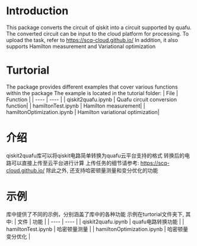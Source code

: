 # Introduction
This package converts the circuit of qiskit into a circuit supported by quafu.
The converted circuit can be input to the cloud platform for processing.
To upload the task, refer to https://scq-cloud.github.io/
In addition, it also supports Hamilton measurement and Variational optimization

# Turtorial
The package provides different examples that cover various functions within the package
The example is located in the tutorial folder:
| File | Function |
| ---- | ---- |
| qiskit2quafu.ipynb | Quafu circuit conversion function|
| hamiltonTest.ipynb | Hamilton measurement|
| hamiltonOptimization.ipynb | Hamilton variational optimization|


# 介绍
qiskit2quafu库可以将qiskit电路简单转换为quafu云平台支持的格式
转换后的电路可以直接上传至云平台进行计算
上传任务的细节请参考: https://scq-cloud.github.io/
除此之外, 还支持哈密顿量测量和变分优化的功能

# 示例
库中提供了不同的示例，分别涵盖了库中的各种功能
示例在turtorial文件夹下, 其中:
|  文件   | 功能  |
|  ----  | ----  |
| qiskit2quafu.ipynb  | quafu电路转换功能 |
| hamiltonTest.ipynb | 哈密顿量测量 |
| hamiltonOptimization.ipynb  | 哈密顿量变分优化 |

